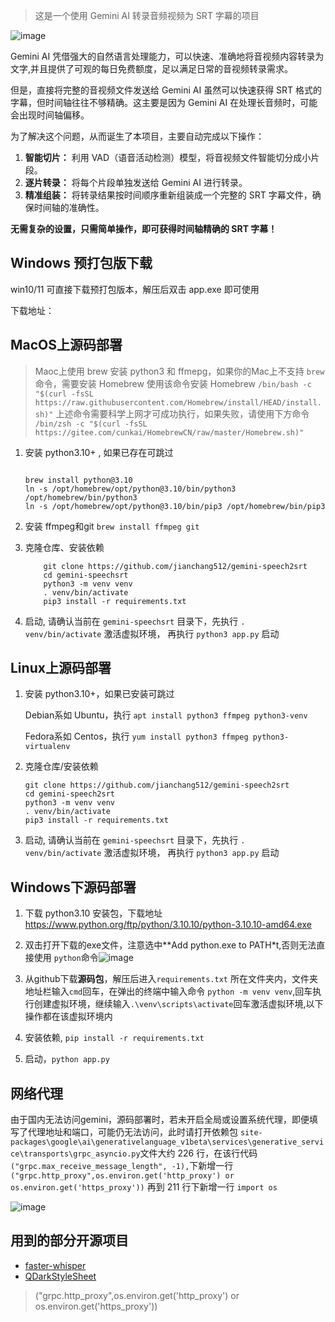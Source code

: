
> 这是一个使用 Gemini AI 转录音频视频为 SRT 字幕的项目

![image](https://github.com/user-attachments/assets/a5948eae-9659-4d38-a765-223a3faa97fe)


Gemini AI 凭借强大的自然语言处理能力，可以快速、准确地将音视频内容转录为文字,并且提供了可观的每日免费额度，足以满足日常的音视频转录需求。

但是，直接将完整的音视频文件发送给 Gemini AI 虽然可以快速获得 SRT 格式的字幕，但时间轴往往不够精确。这主要是因为 Gemini AI 在处理长音频时，可能会出现时间轴偏移。

为了解决这个问题，从而诞生了本项目，主要自动完成以下操作：

1. **智能切片：** 利用 VAD（语音活动检测）模型，将音视频文件智能切分成小片段。
2. **逐片转录：** 将每个片段单独发送给 Gemini AI 进行转录。
3. **精准组装：** 将转录结果按时间顺序重新组装成一个完整的 SRT 字幕文件，确保时间轴的准确性。

**无需复杂的设置，只需简单操作，即可获得时间轴精确的 SRT 字幕！**


## Windows 预打包版下载

win10/11 可直接下载预打包版本，解压后双击 app.exe 即可使用
  
  下载地址：

## MacOS上源码部署

> Maoc上使用 brew 安装 python3 和 ffmepg，如果你的Mac上不支持 `brew` 命令，需要安装 Homebrew
>使用该命令安装 Homebrew   `/bin/bash -c "$(curl -fsSL https://raw.githubusercontent.com/Homebrew/install/HEAD/install.sh)"`
> 上述命令需要科学上网才可成功执行，如果失败，请使用下方命令
> `/bin/zsh -c "$(curl -fsSL https://gitee.com/cunkai/HomebrewCN/raw/master/Homebrew.sh)"`

1. 安装 python3.10+ , 如果已存在可跳过

    ```

    brew install python@3.10
    ln -s /opt/homebrew/opt/python@3.10/bin/python3 /opt/homebrew/bin/python3
    ln -s /opt/homebrew/opt/python@3.10/bin/pip3 /opt/homebrew/bin/pip3

    ```

2. 安装 ffmpeg和git  `brew install ffmpeg git`
3. 克隆仓库、安装依赖 

    ```
        git clone https://github.com/jianchang512/gemini-speech2srt
        cd gemini-speechsrt
        python3 -m venv venv
        . venv/bin/activate
        pip3 install -r requirements.txt       

    ```
4. 启动, 请确认当前在 `gemini-speechsrt` 目录下，先执行 `. venv/bin/activate` 激活虚拟环境， 再执行  `python3 app.py` 启动

## Linux上源码部署

1. 安装 python3.10+，如果已安装可跳过

    Debian系如 Ubuntu，执行 `apt install python3 ffmpeg python3-venv` 

    Fedora系如 Centos，执行 `yum install python3 ffmpeg python3-virtualenv`

2. 克隆仓库/安装依赖

    ```
    git clone https://github.com/jianchang512/gemini-speech2srt
    cd gemini-speech2srt
    python3 -m venv venv
    . venv/bin/activate
    pip3 install -r requirements.txt

    ```
3. 启动, 请确认当前在 `gemini-speechsrt` 目录下，先执行 `. venv/bin/activate` 激活虚拟环境， 再执行  `python3 app.py` 启动

## Windows下源码部署

1. 下载 python3.10 安装包，下载地址 https://www.python.org/ftp/python/3.10.10/python-3.10.10-amd64.exe
2. 双击打开下载的exe文件，注意选中**Add python.exe to PATH*t,否则无法直接使用 `python`命令![image](https://github.com/user-attachments/assets/a0a93d47-e005-43d2-a451-4bb607281651)

3. 从github下载**源码包**，解压后进入`requirements.txt` 所在文件夹内，文件夹地址栏输入`cmd`回车，在弹出的终端中输入命令 `python -m venv venv`,回车执行创建虚拟环境，继续输入`.\venv\scripts\activate`回车激活虚拟环境,以下操作都在该虚拟环境内
4. 安装依赖,  `pip install -r requirements.txt`
5. 启动，`python app.py`


## 网络代理

由于国内无法访问gemini，源码部署时，若未开启全局或设置系统代理，即便填写了代理地址和端口，可能仍无法访问，此时请打开依赖包 `site-packages\google\ai\generativelanguage_v1beta\services\generative_service\transports\grpc_asyncio.py`文件大约 226 行，在该行代码`("grpc.max_receive_message_length", -1),`下新增一行
`("grpc.http_proxy",os.environ.get('http_proxy') or os.environ.get('https_proxy'))`
再到 211 行下新增一行 `import os`

![image](https://github.com/user-attachments/assets/ac941661-30cc-415f-9e70-59d9af9e9972)


## 用到的部分开源项目

- [faster-whisper](https://github.com/SYSTRAN/faster-whisper/)
- [QDarkStyleSheet](https://github.com/ColinDuquesnoy/QDarkStyleSheet)

> ("grpc.http_proxy",os.environ.get('http_proxy') or os.environ.get('https_proxy'))
